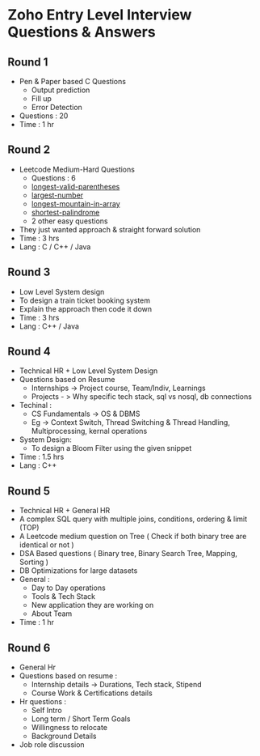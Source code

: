 # Zoho Entry Level Interview Questions & Answers

## Round 1
+ Pen & Paper based C Questions 
    + Output prediction
    + Fill up
    + Error Detection
+ Questions : 20
+ Time : 1 hr
## Round 2
  + Leetcode Medium-Hard Questions 
    + Questions : 6
    + [longest-valid-parentheses](https://leetcode.com/problems/longest-valid-parentheses/description/)
    + [largest-number](https://leetcode.com/problems/largest-number/description/)
    + [longest-mountain-in-array](https://leetcode.com/problems/longest-mountain-in-array/description/)
    + [shortest-palindrome](https://leetcode.com/problems/shortest-palindrome/description/)
    + 2 other easy questions
  + They just wanted approach & straight forward solution
  + Time : 3 hrs
  + Lang : C / C++ / Java
## Round 3
  + Low Level System design
  + To design a train ticket booking system
  + Explain the approach then code it down
  + Time : 3 hrs
  + Lang : C++ / Java
## Round 4
  + Technical HR + Low Level System Design
  + Questions based on Resume
    + Internships -> Project course, Team/Indiv, Learnings
    + Projects - > Why specific tech stack, sql vs nosql, db connections
  + Techinal : 
    + CS Fundamentals -> OS & DBMS
    + Eg -> Context Switch, Thread Switching & Thread Handling, Multiprocessing, kernal operations
  + System Design:
    + To design a Bloom Filter using the given snippet
  + Time : 1.5 hrs
  + Lang : C++
## Round 5
  + Technical HR + General HR
  + A complex SQL query with multiple joins, conditions, ordering & limit (TOP)
  + A Leetcode medium question on Tree ( Check if both binary tree are identical or not )
  + DSA Based questions ( Binary tree, Binary Search Tree, Mapping, Sorting )
  + DB Optimizations for large datasets
  + General :
    + Day to Day operations
    + Tools & Tech Stack
    + New application they are working on
    + About Team 
  + Time : 1 hr
## Round 6
  + General Hr
  + Questions based on resume :
    + Internship details -> Durations, Tech stack, Stipend
    + Course Work & Certifications details
  + Hr questions :
    + Self Intro
    + Long term / Short Term Goals
    + Willingness to relocate
    + Background Details
  + Job role discussion